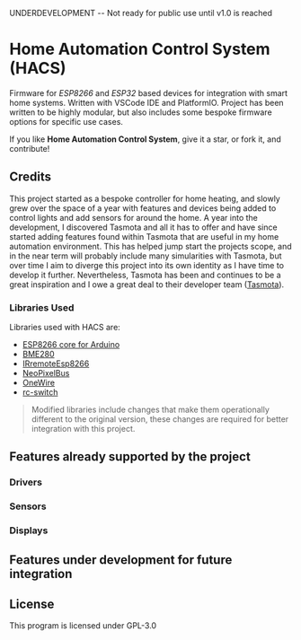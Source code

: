 
UNDERDEVELOPMENT -- Not ready for public use until v1.0 is reached

# Home Automation Control System (HACS)

Firmware for _ESP8266_ and _ESP32_ based devices for integration with smart home systems. Written with VSCode IDE and PlatformIO.
Project has been written to be highly modular, but also includes some bespoke firmware options for specific use cases.

If you like **Home Automation Control System**, give it a star, or fork it, and contribute!

## Credits

This project started as a bespoke controller for home heating, and slowly grew over the space of a year with features and devices being added to control lights and add sensors for around the home. A year into the development, I discovered Tasmota and all it has to offer and have since started adding features found within Tasmota that are useful in my home automation environment. This has helped jump start the projects scope, and in the near term will probably include many simularities with Tasmota, but over time I aim to diverge this project into its own identity as I have time to develop it further. Nevertheless, Tasmota has been and continues to be a great inspiration and I owe a great deal to their developer team ([Tasmota](https://github.com/arendst/Tasmota/releases/latest)).

### Libraries Used
Libraries used with HACS are:
- [ESP8266 core for Arduino](https://github.com/esp8266/Arduino)
- [BME280]()
- [IRremoteEsp8266](https://github.com/markszabo/IRremoteESP8266)
- [NeoPixelBus](https://github.com/Makuna/NeoPixelBus)
- [OneWire](https://github.com/PaulStoffregen/OneWire)
- [rc-switch](https://github.com/sui77/rc-switch)

>Modified libraries include changes that make them operationally different to the original version, these changes are required for better integration with this project.

## Features already supported by the project

### Drivers

### Sensors

### Displays

## Features under development for future integration

## License

This program is licensed under GPL-3.0
